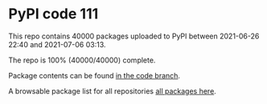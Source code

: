 # PyPI code 111

This repo contains 40000 packages uploaded to PyPI between 
2021-06-26 22:40 and 2021-07-06 03:13.

The repo is 100% (40000/40000) complete.

Package contents can be found [in the code branch](https://github.com/pypi-data/pypi-mirror-111/tree/code/packages).

A browsable package list for all repositories [all packages here](https://pypi-data.github.io/website/repositories/pypi-mirror-111).


